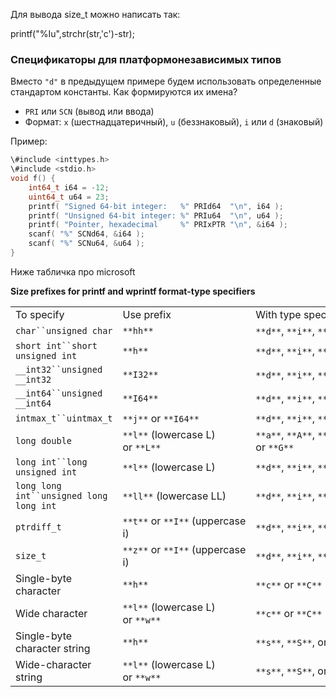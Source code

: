 Для вывода size_t можно написать так:

printf("%Iu",strchr(str,'c')-str);

  

### **Спецификаторы для платформонезависимых типов**

Вместо `"d"` в предыдущем примере будем использовать определенные стандартом константы. Как формируются их имена?

- `PRI` или `SCN` (вывод или ввода)
- Формат: `x` (шестнадцатеричный), `u` (беззнаковый), `i` или `d` (знаковый)

  

Пример:

```C
\#include <inttypes.h>
\#include <stdio.h>
void f() {
    int64_t i64 = -12;
    uint64_t u64 = 23;
    printf( "Signed 64-bit integer:   %" PRId64  "\n", i64 );
    printf( "Unsigned 64-bit integer: %" PRIu64  "\n", u64 );
    printf( "Pointer, hexadecimal     %" PRIxPTR "\n", &i64 );
    scanf( "%" SCNd64, &i64 );
    scanf( "%" SCNu64, &u64 );
}
```

  

Ниже табличка про microsoft

**Size prefixes for printf and wprintf format-type specifiers**

|   |   |   |
|---|---|---|
|To specify|Use prefix|With type specifier|
|`char``unsigned char`|`**hh**`|`**d**`, `**i**`, `**o**`, `**u**`, `**x**`, or `**X**`|
|`short int``short unsigned int`|`**h**`|`**d**`, `**i**`, `**o**`, `**u**`, `**x**`, or `**X**`|
|`__int32``unsigned __int32`|`**I32**`|`**d**`, `**i**`, `**o**`, `**u**`, `**x**`, or `**X**`|
|`__int64``unsigned __int64`|`**I64**`|`**d**`, `**i**`, `**o**`, `**u**`, `**x**`, or `**X**`|
|`intmax_t``uintmax_t`|`**j**` or `**I64**`|`**d**`, `**i**`, `**o**`, `**u**`, `**x**`, or `**X**`|
|`long double`|`**l**` (lowercase L) or `**L**`|`**a**`, `**A**`, `**e**`, `**E**`, `**f**`, `**F**`, `**g**`, or `**G**`|
|`long int``long unsigned int`|`**l**` (lowercase L)|`**d**`, `**i**`, `**o**`, `**u**`, `**x**`, or `**X**`|
|`long long int``unsigned long long int`|`**ll**` (lowercase LL)|`**d**`, `**i**`, `**o**`, `**u**`, `**x**`, or `**X**`|
|`ptrdiff_t`|`**t**` or `**I**` (uppercase i)|`**d**`, `**i**`, `**o**`, `**u**`, `**x**`, or `**X**`|
|`size_t`|`**z**` or `**I**` (uppercase i)|`**d**`, `**i**`, `**o**`, `**u**`, `**x**`, or `**X**`|
|Single-byte character|`**h**`|`**c**` or `**C**`|
|Wide character|`**l**` (lowercase L) or `**w**`|`**c**` or `**C**`|
|Single-byte character string|`**h**`|`**s**`, `**S**`, or `**Z**`|
|Wide-character string|`**l**` (lowercase L) or `**w**`|`**s**`, `**S**`, or `**Z**`|